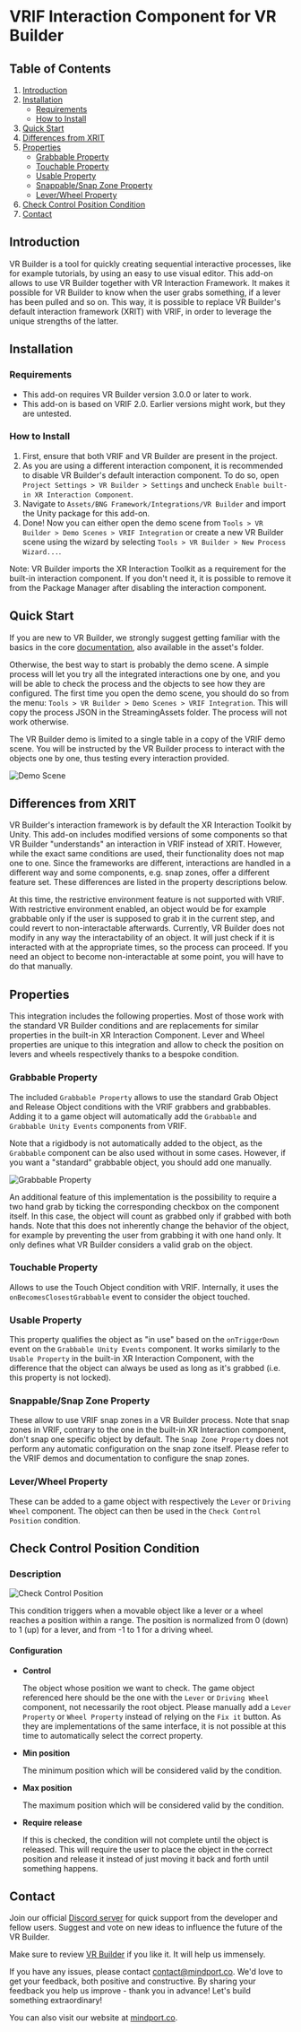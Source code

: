 # VRIF Interaction Component for VR Builder
## Table of Contents

1. [Introduction](#introduction)
1. [Installation](#installation)
    - [Requirements](#requirements)
    - [How to Install](#how-to-install)
1. [Quick Start](#quick-start)
1. [Differences from XRIT](#differences-from-xrit)
1. [Properties](#data-properties)
    - [Grabbable Property](#grabbable-property)
    - [Touchable Property](#touchable-property)
    - [Usable Property](#usable-property)
    - [Snappable/Snap Zone Property](#snappablesnap-zone-property)
    - [Lever/Wheel Property](#leverwheel-property)
1. [Check Control Position Condition](#check-control-position-condition)
1. [Contact](#contact)

## Introduction

VR Builder is a tool for quickly creating sequential interactive processes, like for example tutorials, by using an easy to use visual editor. This add-on allows to use VR Builder together with VR Interaction Framework. It makes it possible for VR Builder to know when the user grabs something, if a lever has been pulled and so on. This way, it is possible to replace VR Builder's default interaction framework (XRIT) with VRIF, in order to leverage the unique strengths of the latter.

## Installation

### Requirements
- This add-on requires VR Builder version 3.0.0 or later to work.
- This add-on is based on VRIF 2.0. Earlier versions might work, but they are untested.

### How to Install

1. First, ensure that both VRIF and VR Builder are present in the project.
1. As you are using a different interaction component, it is recommended to disable VR Builder's default interaction component. To do so, open `Project Settings > VR Builder > Settings` and uncheck `Enable built-in XR Interaction Component`.
1. Navigate to `Assets/BNG Framework/Integrations/VR Builder` and import the Unity package for this add-on.
1. Done! Now you can either open the demo scene from `Tools > VR Builder > Demo Scenes > VRIF Integration` or create a new VR Builder scene using the wizard by selecting `Tools > VR Builder > New Process Wizard...`.

Note: VR Builder imports the XR Interaction Toolkit as a requirement for the built-in interaction component. If you don't need it, it is possible to remove it from the Package Manager after disabling the interaction component.

## Quick Start

If you are new to VR Builder, we strongly suggest getting familiar with the basics in the core [documentation](https://www.mindport.co/vr-builder/manual/introduction), also available in the asset's folder.

Otherwise, the best way to start is probably the demo scene. A simple process will let you try all the integrated interactions one by one, and you will be able to check the process and the objects to see how they are configured.
The first time you open the demo scene, you should do so from the menu: `Tools > VR Builder > Demo Scenes > VRIF Integration`. This will copy the process JSON in the StreamingAssets folder. The process will not work otherwise.

The VR Builder demo is limited to a single table in a copy of the VRIF demo scene. You will be instructed by the VR Builder process to interact with the objects one by one, thus testing every interaction provided.

![Demo Scene](images/demo-scene.png)

## Differences from XRIT

VR Builder's interaction framework is by default the XR Interaction Toolkit by Unity. This add-on includes modified versions of some components so that VR Builder "understands" an interaction in VRIF instead of XRIT. However, while the exact same conditions are used, their functionality does not map one to one.
Since the frameworks are different, interactions are handled in a different way and some components, e.g. snap zones, offer a different feature set.
These differences are listed in the property descriptions below.

At this time, the restrictive environment feature is not supported with VRIF. With restrictive environment enabled, an object would be for example grabbable only if the user is supposed to grab it in the current step, and could revert to non-interactable afterwards. Currently, VR Builder does not modify in any way the interactability of an object. It will just check if it is interacted with at the appropriate times, so the process can proceed. If you need an object to become non-interactable at some point, you will have to do that manually.

## Properties

This integration includes the following properties. Most of those work with the standard VR Builder conditions and are replacements for similar properties in the built-in XR Interaction Component. Lever and Wheel properties are unique to this integration and allow to check the position on levers and wheels respectively thanks to a bespoke condition.

### Grabbable Property
The included `Grabbable Property` allows to use the standard Grab Object and Release Object conditions with the VRIF grabbers and grabbables. Adding it to a game object will automatically add the `Grabbable` and `Grabbable Unity Events` components from VRIF.

Note that a rigidbody is not automatically added to the object, as the `Grabbable` component can be also used without in some cases. However, if you want a "standard" grabbable object, you should add one manually.

![Grabbable Property](images/grabbable-property.png)

An additional feature of this implementation is the possibility to require a two hand grab by ticking the corresponding checkbox on the component itself. In this case, the object will count as grabbed only if grabbed with both hands.
Note that this does not inherently change the behavior of the object, for example by preventing the user from grabbing it with one hand only. It only defines what VR Builder considers a valid grab on the object.

### Touchable Property
Allows to use the Touch Object condition with VRIF. Internally, it uses the `onBecomesClosestGrabbable` event to consider the object touched.

### Usable Property
This property qualifies the object as "in use" based on the `onTriggerDown` event on the `Grabbable Unity Events` component. It works similarly to the `Usable Property` in the built-in XR Interaction Component, with the difference that the object can always be used as long as it's grabbed (i.e. this property is not locked).

### Snappable/Snap Zone Property
These allow to use VRIF snap zones in a VR Builder process. Note that snap zones in VRIF, contrary to the one in the built-in XR Interaction component, don't snap one specific object by default. The `Snap Zone Property` does not perform any automatic configuration on the snap zone itself. Please refer to the VRIF demos and documentation to configure the snap zones.

### Lever/Wheel Property
These can be added to a game object with respectively the `Lever` or `Driving Wheel` component. The object can then be used in the `Check Control Position` condition.

## Check Control Position Condition
### Description

![Check Control Position](images/check-control-position.png)

This condition triggers when a movable object like a lever or a wheel reaches a position within a range. The position is normalized from 0 (down) to 1 (up) for a lever, and from -1 to 1 for a driving wheel.

#### Configuration

- **Control**

    The object whose position we want to check. The game object referenced here should be the one with the `Lever` or `Driving Wheel` component, not necessarily the root object. Please manually add a `Lever Property` or `Wheel Property` instead of relying on the `Fix it` button. As they are implementations of the same interface, it is not possible at this time to automatically select the correct property.

- **Min position**

    The minimum position which will be considered valid by the condition.

- **Max position**

    The maximum position which will be considered valid by the condition.

- **Require release**

    If this is checked, the condition will not complete until the object is released. This will require the user to place the object in the correct position and release it instead of just moving it back and forth until something happens.

## Contact

Join our official [Discord server](http://community.mindport.co) for quick support from the developer and fellow users. Suggest and vote on new ideas to influence the future of the VR Builder.

Make sure to review [VR Builder](https://assetstore.unity.com/packages/tools/visual-scripting/vr-builder-201913) if you like it. It will help us immensely.

If you have any issues, please contact [contact@mindport.co](mailto:contact@mindport.co). We'd love to get your feedback, both positive and constructive. By sharing your feedback you help us improve - thank you in advance!
Let's build something extraordinary!

You can also visit our website at [mindport.co](http://www.mindport.co).